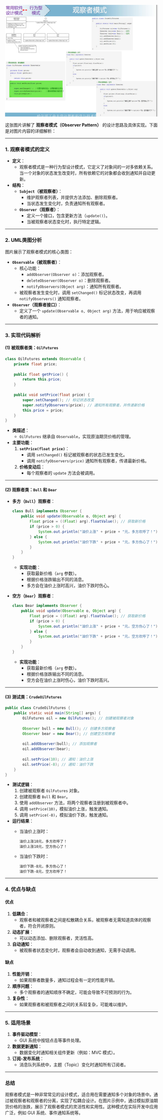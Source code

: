 ![alt text](image-3.png)

这张图片讲解了 **观察者模式（Observer Pattern）** 的设计思路及具体实现。下面是对图片内容的详细解析：

---

### **1. 观察者模式的定义**

- **定义**：
  - 观察者模式是一种行为型设计模式，它定义了对象间的一对多依赖关系。当一个对象的状态发生改变时，所有依赖它的对象都会收到通知并自动更新。
- **结构**：
  - **`Subject`（被观察者）**：
    - 维护观察者列表，并提供方法添加、删除观察者。
    - 当状态发生变化时，负责通知所有观察者。
  - **`Observer`（观察者）**：
    - 定义一个接口，包含更新方法（`update()`）。
    - 当被观察者状态变化时，执行特定逻辑。

---

### **2. UML类图分析**

图片展示了观察者模式的核心类图：

- **`Observable`（被观察者）**：
  - 核心功能：
    - `addObserver(Observer o)`：添加观察者。
    - `deleteObserver(Observer o)`：删除观察者。
    - `notifyObservers(Object arg)`：通知所有观察者。
  - 被观察者发生变化时，调用 `setChanged()` 标记状态改变，再调用 `notifyObservers()` 通知观察者。
- **`Observer`（观察者接口）**：
  - 定义了一个 `update(Observable o, Object arg)` 方法，用于响应被观察者的通知。

---

### **3. 实现代码解析**

#### **(1) 被观察者类：`OilFutures`**

```java
class OilFutures extends Observable {
    private float price;

    public float getPrice() {
        return this.price;
    }

    public void setPrice(float price) {
        super.setChanged(); // 标记状态改变
        super.notifyObservers(price); // 通知所有观察者，并传递新价格
        this.price = price;
    }
}
```

- **类描述**：
  - `OilFutures` 继承自 `Observable`，实现原油期货价格的管理。
- **主要功能**：
  1. **`setPrice(float price)`**：
     - 调用 `setChanged()` 标记被观察者的状态已发生变化。
     - 调用 `notifyObservers(price)` 通知所有观察者，传递最新价格。
  2. **价格变动后**：
     - 每个观察者的 `update` 方法会被调用。

---

#### **(2) 观察者类：`Bull` 和 `Bear`**

- **多方（`Bull`）观察者**：

  ```java
  class Bull implements Observer {
      public void update(Observable o, Object arg) {
          Float price = ((Float) arg).floatValue(); // 获取新价格
          if (price > 0) {
              System.out.println("油价上涨" + price + "元，多方欢呼了！");
          } else {
              System.out.println("油价下跌" + price + "元，多方伤心了！");
          }
      }
  }
  ```

  - **实现功能**：
    - 获取最新价格（`arg` 参数）。
    - 根据价格涨跌输出不同的消息。
    - 多方会在油价上涨时高兴，油价下跌时伤心。

- **空方（`Bear`）观察者**：

  ```java
  class Bear implements Observer {
      public void update(Observable o, Object arg) {
          Float price = ((Float) arg).floatValue(); // 获取新价格
          if (price > 0) {
              System.out.println("油价上涨" + price + "元，空方伤心了！");
          } else {
              System.out.println("油价下跌" + price + "元，空方欢呼了！");
          }
      }
  }
  ```

  - **实现功能**：
    - 获取最新价格（`arg` 参数）。
    - 根据价格涨跌输出不同的消息。
    - 空方会在油价上涨时伤心，油价下跌时高兴。

---

#### **(3) 测试类：`CrudeOilFutures`**

```java
public class CrudeOilFutures {
    public static void main(String[] args) {
        OilFutures oil = new OilFutures(); // 创建被观察者对象

        Observer bull = new Bull(); // 创建多方观察者
        Observer bear = new Bear(); // 创建空方观察者

        oil.addObserver(bull); // 添加观察者
        oil.addObserver(bear);

        oil.setPrice(10); // 通知：油价上涨
        oil.setPrice(-8); // 通知：油价下跌
    }
}
```

- **测试逻辑**：
  1. 创建被观察者 `OilFutures` 对象。
  2. 创建观察者 `Bull` 和 `Bear`。
  3. 使用 `addObserver` 方法，将两个观察者注册到被观察者中。
  4. 调用 `setPrice(10)`，模拟油价上涨，触发通知。
  5. 调用 `setPrice(-8)`，模拟油价下跌，触发通知。
- **运行结果**：
  - 当油价上涨时：

    ```
    油价上涨10元，多方欢呼了！
    油价上涨10元，空方伤心了！
    ```

  - 当油价下跌时：

    ```
    油价下跌-8元，多方伤心了！
    油价下跌-8元，空方欢呼了！
    ```

---

### **4. 优点与缺点**

#### **优点**

1. **低耦合**：
   - 观察者和被观察者之间是松散耦合关系，被观察者无需知道具体的观察者，符合开闭原则。
2. **动态扩展**：
   - 可以动态添加、删除观察者，灵活性高。
3. **自动通知**：
   - 被观察者状态变化时，观察者会自动收到通知，无需手动调用。

#### **缺点**

1. **性能开销**：
   - 如果观察者数量多，通知过程会有一定的性能开销。
2. **顺序问题**：
   - 多个观察者的通知顺序不确定，可能会导致不可预测的行为。
3. **复杂性**：
   - 如果观察者和被观察者之间的关系较复杂，可能难以维护。

---

### **5. 适用场景**

1. **事件驱动模型**：
   - GUI 系统中按钮点击等事件处理。
2. **数据更新通知**：
   - 数据变化时通知相关组件更新（例如：MVC 模式）。
3. **订阅-发布系统**：
   - 消息队列系统中，主题（Topic）变化时通知所有订阅者。

---

### **总结**

观察者模式是一种非常常见的设计模式，适合用在需要通知多个对象的场景中。通过被观察者和观察者的分离，实现了松耦合设计。在图片示例中，通过模拟原油期货价格的涨跌，展示了观察者模式的灵活性和实用性。这种模式在实际开发中应用广泛，例如 GUI 系统、事件通知系统等。
